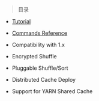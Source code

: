 
> 目录

- [Tutorial](https://github.com/ZGG2016/hadoop-website/blob/master/MapReduce/Tutorial.md)

- [Commands Reference]()

- Compatibility with 1.x

- Encrypted Shuffle

- Pluggable Shuffle/Sort

- Distributed Cache Deploy

- Support for YARN Shared Cache